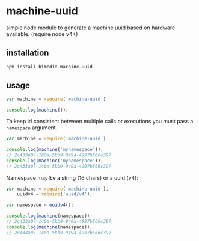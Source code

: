 # machine-uuid
simple node module to generate a machine uuid based on hardware available. (require node v4+)

## installation

```sh
npm install bimedia-machine-uuid
```

## usage

```js
var machine = require('machine-uuid')

console.log(machine());

```

To keep id consistent between multiple calls or executions you must pass a `namespace` argument.

```js
var machine = require('machine-uuid')

console.log(machine('mynamespace'));
// 2c433a07-140a-5bb9-949a-4997b566c397
console.log(machine('mynamespace'));
// 2c433a07-140a-5bb9-949a-4997b566c397
```

Namespace may be a string (16 chars) or a uuid (v4):
```js
var machine = require('machine-uuid'),
    uuidv4 = require('uuid/v4');

var namespace = uuidv4();

console.log(machine(namespace));
// 2c433a07-140a-5bb9-949a-4997b566c397
console.log(machine(namespace));
// 2c433a07-140a-5bb9-949a-4997b566c397
```

